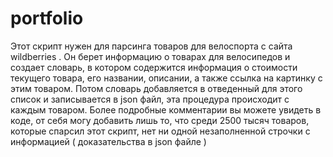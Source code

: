 # portfolio
Этот скрипт нужен для парсинга товаров для велоспорта с сайта wildberries . 
Он берет информацию о товарах для велосипедов и создает словарь, 
в котором содержится информация о стоимости текущего товара, его названии, описании, а также ссылка на картинку с этим товаром. 
Потом словарь добавляется в отведенный для этого список и записывается в json файл, эта процедура происходит с каждым товаром. 
Более подробные комментарии вы можете увидеть в коде, от себя могу добавить лишь то, что среди 2500 тысяч товаров, которые спарсил этот скрипт,
нет ни одной незаполненной строчки с информацией ( доказательства в json файле )
